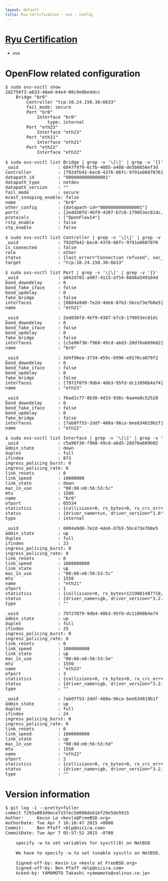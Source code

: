 ```yaml
---
layout: default
title: Ryu Certification - ovs - config
---
```

# [Ryu Certification](http://osrg.github.io/ryu/certification.html)
* ovs 

# OpenFlow related configuration
<pre>
$ sudo ovs-vsctl show
2d2756f3-a633-48ad-b4e4-08c9e8be4dcc
    Bridge "br0"
        Controller "tcp:10.24.150.30:6633"
        fail_mode: secure
        Port "br0"
            Interface "br0"
                type: internal
        Port "eth23"
            Interface "eth23"
        Port "eth21"
            Interface "eth21"
        Port "eth22"
            Interface "eth22"

$ sudo ovs-vsctl list Bridge | grep -v '\[\]' | grep -v '{}'
_uuid               : 6847f979-6cfb-4885-a488-de5b6656ef3d
controller          : [792dfb42-bec0-4376-86fc-9791e0607076]
datapath_id         : "0000000000000001"
datapath_type       : netdev
datapath_version    : "<built-in>"
fail_mode           : secure
mcast_snooping_enable: false
name                : "br0"
other_config        : {datapath-id="0000000000000001"}
ports               : [2edd30fd-4bf9-4387-b7c8-179053ec81dc, 3d4f98ea-3734-459c-b996-e0176ca079f2, a842d781-a987-4115-af54-68d6a549104d, f6ad1c77-0b38-4d33-936c-6aa4e8c52528]
protocols           : ["OpenFlow14"]
rstp_enable         : false
stp_enable          : false

$ sudo ovs-vsctl list Controller | grep -v '\[\]' | grep -v '{}'
_uuid               : 792dfb42-bec0-4376-86fc-9791e0607076
is_connected        : false
role                : other
status              : {last_error="Connection refused", sec_since_connect="651", sec_since_disconnect="1", state=BACKOFF}
target              : "tcp:10.24.150.30:6633"

$ sudo ovs-vsctl list Port | grep -v '\[\]' | grep -v '{}'
_uuid               : a842d781-a987-4115-af54-68d6a549104d
bond_downdelay      : 0
bond_fake_iface     : false
bond_updelay        : 0
fake_bridge         : false
interfaces          : [0804a9d8-7e2d-4de6-87b3-5bce73e7b0e5]
name                : "eth21"

_uuid               : 2edd30fd-4bf9-4387-b7c8-179053ec81dc
bond_downdelay      : 0
bond_fake_iface     : false
bond_updelay        : 0
fake_bridge         : false
interfaces          : [c5a96f30-f968-49cd-a6d3-28d76a669b02]
name                : "br0"

_uuid               : 3d4f98ea-3734-459c-b996-e0176ca079f2
bond_downdelay      : 0
bond_fake_iface     : false
bond_updelay        : 0
fake_bridge         : false
interfaces          : [7972f079-9db4-48b3-95fd-dc11098b4a74]
name                : "eth23"

_uuid               : f6ad1c77-0b38-4d33-936c-6aa4e8c52528
bond_downdelay      : 0
bond_fake_iface     : false
bond_updelay        : 0
fake_bridge         : false
interfaces          : [7ab0ff53-2ddf-408a-96ca-bee634819b1f]
name                : "eth22"

$ sudo ovs-vsctl list Interface | grep -v '\[\]' | grep -v '{}'
_uuid               : c5a96f30-f968-49cd-a6d3-28d76a669b02
admin_state         : down
duplex              : full
ifindex             : 873
ingress_policing_burst: 0
ingress_policing_rate: 0
link_resets         : 0
link_speed          : 10000000
link_state          : down
mac_in_use          : "00:60:e0:56:53:5c"
mtu                 : 1500
name                : "br0"
ofport              : 65534
statistics          : {collisions=0, rx_bytes=0, rx_crc_err=0, rx_dropped=0, rx_errors=0, rx_frame_err=0, rx_over_err=0, rx_packets=0, tx_bytes=0, tx_dropped=0, tx_errors=0, tx_packets=0}
status              : {driver_name=tun, driver_version="1.6", firmware_version="N/A"}
type                : internal

_uuid               : 0804a9d8-7e2d-4de6-87b3-5bce73e7b0e5
admin_state         : up
duplex              : full
ifindex             : 23
ingress_policing_burst: 0
ingress_policing_rate: 0
link_resets         : 0
link_speed          : 1000000000
link_state          : up
mac_in_use          : "00:60:e0:56:53:5c"
mtu                 : 1550
name                : "eth21"
ofport              : 1
statistics          : {collisions=0, rx_bytes=1219081487718, rx_crc_err=0, rx_dropped=0, rx_errors=0, rx_frame_err=0, rx_over_err=0, rx_packets=813085527, tx_bytes=0, tx_dropped=0, tx_errors=0, tx_packets=0}
status              : {driver_name=igb, driver_version="3.2.10-k", firmware_version="2.10-9"}
type                : ""

_uuid               : 7972f079-9db4-48b3-95fd-dc11098b4a74
admin_state         : up
duplex              : full
ifindex             : 25
ingress_policing_burst: 0
ingress_policing_rate: 0
link_resets         : 0
link_speed          : 1000000000
link_state          : up
mac_in_use          : "00:60:e0:56:53:5e"
mtu                 : 1550
name                : "eth23"
ofport              : 3
statistics          : {collisions=0, rx_bytes=0, rx_crc_err=0, rx_dropped=0, rx_errors=0, rx_frame_err=0, rx_over_err=0, rx_packets=0, tx_bytes=39944407500, tx_dropped=0, tx_errors=0, tx_packets=26629605}
status              : {driver_name=igb, driver_version="3.2.10-k", firmware_version="2.10-9"}
type                : ""

_uuid               : 7ab0ff53-2ddf-408a-96ca-bee634819b1f
admin_state         : up
duplex              : full
ifindex             : 24
ingress_policing_burst: 0
ingress_policing_rate: 0
link_resets         : 0
link_speed          : 1000000000
link_state          : up
mac_in_use          : "00:60:e0:56:53:5d"
mtu                 : 1550
name                : "eth22"
ofport              : 2
statistics          : {collisions=0, rx_bytes=0, rx_crc_err=0, rx_dropped=0, rx_errors=0, rx_frame_err=0, rx_over_err=0, rx_packets=0, tx_bytes=620123702843, tx_dropped=0, tx_errors=0, tx_packets=413576075}
status              : {driver_name=igb, driver_version="3.2.10-k", firmware_version="2.10-9"}
type                : ""
</pre>

# Version information
<pre>
$ git log -1 --pretty=fuller
commit f293a803d9ece7157ec5d098deb1bf29e5de5915
Author:     Kevin Lo &lt;kevlo@FreeBSD.org&gt;
AuthorDate: Tue Apr 7 16:18:47 2015 +0800
Commit:     Ben Pfaff &lt;blp@nicira.com&gt;
CommitDate: Tue Apr 7 05:57:52 2015 -0700

    specify -w to set variables for sysctl&#40;8&#41; on NetBSD
    
    We have to specify -w to set tunable sysctls on NetBSD.
    
    Signed-off-by: Kevin Lo &lt;kevlo at FreeBSD.org&gt;
    Signed-off-by: Ben Pfaff &lt;blp@nicira.com&gt;
    Acked-by: YAMAMOTO Takashi &lt;yamamoto@valinux.co.jp&gt;
</pre>
